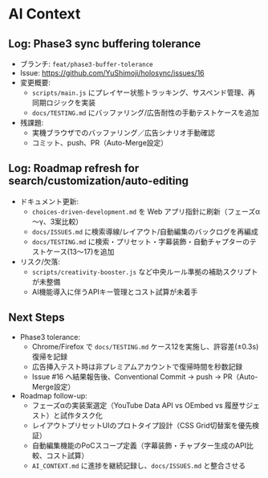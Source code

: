 # AI Context

## Log: Phase3 sync buffering tolerance

- ブランチ: `feat/phase3-buffer-tolerance`
- Issue: https://github.com/YuShimoji/holosync/issues/16
- 変更概要:
  - `scripts/main.js` にプレイヤー状態トラッキング、サスペンド管理、再同期ロジックを実装
  - `docs/TESTING.md` にバッファリング/広告耐性の手動テストケースを追加
- 残課題:
  - 実機ブラウザでのバッファリング／広告シナリオ手動確認
  - コミット、push、PR（Auto-Merge設定）

## Log: Roadmap refresh for search/customization/auto-editing

- ドキュメント更新:
  - `choices-driven-development.md` を Web アプリ指針に刷新（フェーズα～γ、3案比較）
  - `docs/ISSUES.md` に検索導線/レイアウト/自動編集のバックログを再編成
  - `docs/TESTING.md` に検索・プリセット・字幕装飾・自動チャプターのテストケース(13～17)を追加
- リスク/欠落:
  - `scripts/creativity-booster.js` など中央ルール準拠の補助スクリプトが未整備
  - AI機能導入に伴うAPIキー管理とコスト試算が未着手

## Next Steps

- Phase3 tolerance:
  - Chrome/Firefox で `docs/TESTING.md` ケース12を実施し、許容差(±0.3s)復帰を記録
  - 広告挿入テスト時は非プレミアムアカウントで復帰時間を秒数記録
  - Issue #16 へ結果報告後、Conventional Commit → push → PR（Auto-Merge設定）
- Roadmap follow-up:
  - フェーズαの実装案選定（YouTube Data API vs OEmbed vs 履歴サジェスト）と試作タスク化
  - レイアウトプリセットUIのプロトタイプ設計（CSS Grid切替案を優先検証）
  - 自動編集機能のPoCスコープ定義（字幕装飾・チャプター生成のAPI比較、コスト試算）
  - `AI_CONTEXT.md` に進捗を継続記録し、`docs/ISSUES.md` と整合させる
